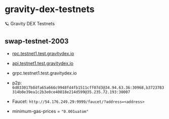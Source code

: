 # gravity-dex-testnets
🪐 Gravity DEX Testnets


## swap-testnet-2003
- [rpc.testnet1.test.gravitydex.io](https://rpc.testnet1.test.gravitydex.io)
- [api.testnet1.test.gravitydex.io](https://api.testnet1.test.gravitydex.io)
- grpc.testnet1.test.gravitydex.io

- p2p: `6d033017b8dfa65a666c9948fd4fb1511cff07d3@34.94.63.36:30968,b3723783314b0e39ea1c2b3e0ce40018e214d599@35.235.72.193:30007`
- Faucet: `http://54.176.249.29:9999/faucet/?address=<address>`
- minimum-gas-prices = `"0.001uatom"`
